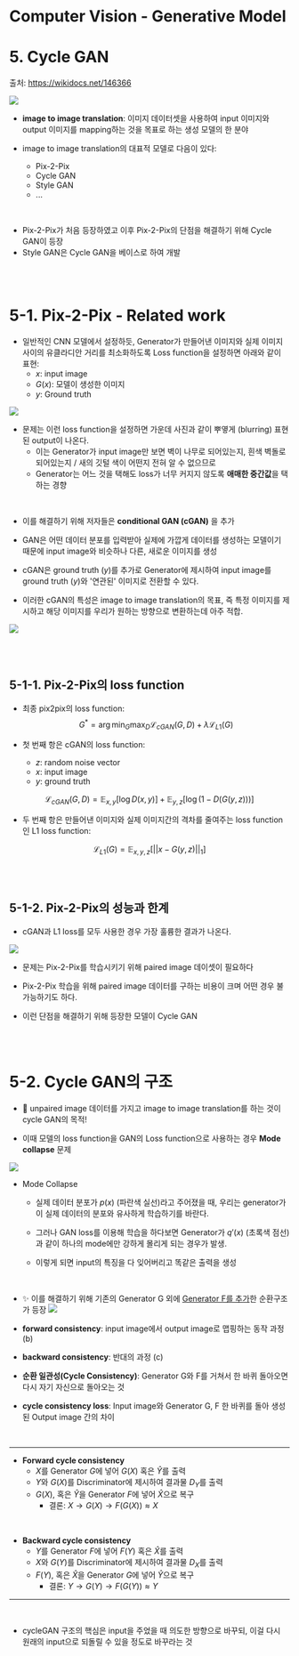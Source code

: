 # **Computer Vision - Generative Model**
# **5. Cycle GAN** 




출처: https://wikidocs.net/146366

![](./img/5-1.jfif)

- **image to image translation**: 이미지 데이터셋을 사용하여 input 이미지와 output 이미지를 mapping하는 것을 목표로 하는 생성 모델의 한 분야

- image to image translation의 대표적 모델로 다음이 있다:
  - Pix-2-Pix
  - Cycle GAN 
  - Style GAN 
  - ...

</br>

- Pix-2-Pix가 처음 등장하였고 이후 Pix-2-Pix의 단점을 해결하기 위해 Cycle GAN이 등장
- Style GAN은 Cycle GAN을 베이스로 하여 개발



</br>
</br>


# 5-1. Pix-2-Pix - Related work

- 일반적인 CNN 모델에서 설정하듯, Generator가 만들어낸 이미지와 실제 이미지 사이의 유클라디안 거리를 최소화하도록 Loss function을 설정하면 아래와 같이 표현:
  - $x$: input image
  - $G(x)$: 모델이 생성한 이미지
  - $y$: Ground truth


![](./img/5-2.png)

- 문제는 이런 loss function을 설정하면 가운데 사진과 같이 뿌옇게 (blurring) 표현된 output이 나온다.
  - 이는 Generator가 input image만 보면 벽이 나무로 되어있는지, 흰색 벽돌로 되어있는지 / 새의 깃털 색이 어떤지 전혀 알 수 없으므로
  - Generator는 어느 것을 택해도 loss가 너무 커지지 않도록 **애매한 중간값**을 택하는 경향




</br>

- 이를 해결하기 위해 저자들은 **conditional GAN (cGAN)** 을 추가 

- GAN은 어떤 데이터 분포를 입력받아 실제에 가깝게 데이터를 생성하는 모델이기 때문에 input image와 비슷하나 다른, 새로운 이미지를 생성

- cGAN은 ground truth ($y$)를 추가로 Generator에 제시하여 input image를 ground truth ($y$)와 '연관된' 이미지로 전환할 수 있다.

- 이러한 cGAN의 특성은 image to image translation의 목표, 즉 특정 이미지를 제시하고 해당 이미지를 우리가 원하는 방향으로 변환하는데 아주 적합.


![](./img/5-3.png)


</br>
</br>

## 5-1-1. Pix-2-Pix의 loss function


- 최종 pix2pix의 loss function:
$$G^* = \arg \min_G \max_D \mathcal{L}_{cGAN} (G, D) + \lambda \mathcal{L}_{L1}(G)$$

- 첫 번째 항은 cGAN의 loss function:

  - $z$: random noise vector
  - $x$: input image
  - $y$: ground truth

$$\mathcal{L}_{cGAN} (G,D) = \mathbb{E}_{x,y} [\log D(x,y)] + \mathbb{E}_{y,z}[\log (1 - D(G(y,z)))]$$

- 두 번째 항은 만들어낸 이미지와 실제 이미지간의 격차를 줄여주는 loss function인 L1 loss function:

$$\mathcal{L}_{L1}(G) = \mathbb{E}_{x,y,z}[|| x - G(y,z) ||_1]$$


</br>

</br>

## 5-1-2. Pix-2-Pix의 성능과 한계

- cGAN과 L1 loss를 모두 사용한 경우 가장 훌륭한 결과가 나온다.

![](./img/5-5.png)

- 문제는 Pix-2-Pix를 학습시키기 위해 paired image 데이셋이 필요하다

- Pix-2-Pix 학습을 위해 paired image 데이터를 구하는 비용이 크며 어떤 경우 불가능하기도 하다.

- 이런 단점을 해결하기 위해 등장한 모델이 Cycle GAN







</br>

</br>

# 5-2. Cycle GAN의 구조


- 💎 unpaired image 데이터를 가지고 image to image translation를 하는 것이 cycle GAN의 목적!

- 이때 모델의 loss function을 GAN의 Loss function으로 사용하는 경우 **Mode collapse** 문제

![](./img/5-6.png)



- Mode Collapse

  - 실제 데이터 분포가 $p(x)$ (파란색 실선)라고 주어졌을 때, 우리는 generator가 이 실제 데이터의 분포와 유사하게 학습하기를 바란다.

  - 그러나 GAN loss를 이용해 학습을 하다보면 Generator가 $q'(x)$ (초록색 점선)과 같이 하나의 mode에만 강하게 몰리게 되는 경우가 발생.

  - 이렇게 되면 input의 특징을 다 잊어버리고 똑같은 출력을 생성


</br>


- ✨ 이를 해결하기 위해 기존의 Generator G 외에 <U>Generator F를 추가</U>한 순환구조가 등장
![](./img/5-7.png)


- **forward consistency**: input image에서 output image로 맵핑하는 동작 과정 (b)

- **backward consistency**: 반대의 과정 (c)

- **순환 일관성(Cycle Consistency)**: Generator G와 F를 거쳐서 한 바퀴 돌아오면 다시 자기 자신으로 돌아오는 것

- **cycle consistency loss**: Input image와 Generator G, F 한 바퀴를 돌아 생성된 Output image 간의 차이

</br>

---

- **Forward cycle consistency**
  - $X$를 Generator $G$에 넣어 $G(X)$ 혹은 $\hat Y$를 출력
  - $Y$와 $G(X)$를 Discriminator에 제시하여 결과물 $D_Y$를 출력
  - $G(X)$, 혹은 $\hat Y$을 Generator $F$에 넣어 $\hat X$으로 복구
    - 결론: $X \rightarrow G(X) \rightarrow F(G(X)) \approx X$


</br>

- **Backward cycle consistency**
  - $Y$를 Generator $F$에 넣어 $F(Y)$ 혹은 $\hat X$를 출력
  - $X$와 $G(Y)$를 Discriminator에 제시하여 결과물 $D_X$를 출력
  - $F(Y)$, 혹은 $\hat X$을 Generator $G$에 넣어 $\hat Y$으로 복구
    - 결론: $Y \rightarrow G(Y) \rightarrow F(G(Y)) \approx Y$

---

</br>



- cycleGAN 구조의 핵심은 input을 주었을 때 의도한 방향으로 바꾸되, 이걸 다시 원래의 input으로 되돌릴 수 있을 정도로 바꾸라는 것

